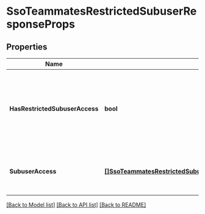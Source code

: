 # SsoTeammatesRestrictedSubuserResponseProps

## Properties

Name | Type | Description | Notes
------------ | ------------- | ------------- | -------------
**HasRestrictedSubuserAccess** | **bool** | When this property is set to `true`, the Teammate has permissions to operate only on behalf of a Subuser. This property value is `true` when the `subuser_access` property is not empty. The `subuser_access` property determines which Subusers the Teammate may act on behalf of. |[optional] 
**SubuserAccess** | [**[]SsoTeammatesRestrictedSubuserResponsePropsSubuserAccessInner**](SsoTeammatesRestrictedSubuserResponsePropsSubuserAccessInner.md) | Specifies which Subusers the Teammate may access and act on behalf of. If this property is populated, the `has_restricted_subuser_access` property will be `true`. |[optional] 

[[Back to Model list]](../README.md#documentation-for-models) [[Back to API list]](../README.md#documentation-for-api-endpoints) [[Back to README]](../README.md)


